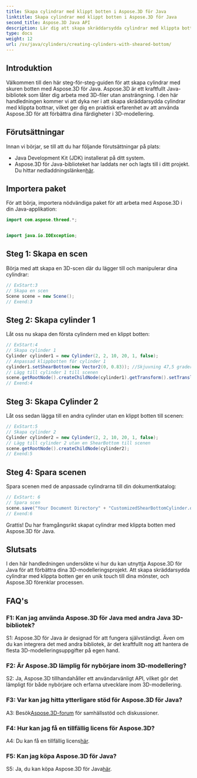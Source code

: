 ```yaml
---
title: Skapa cylindrar med klippt botten i Aspose.3D för Java
linktitle: Skapa cylindrar med klippt botten i Aspose.3D för Java
second_title: Aspose.3D Java API
description: Lär dig att skapa skräddarsydda cylindrar med klippta botten med Aspose.3D för Java. Öka dina färdigheter i 3D-modellering med denna steg-för-steg-guide.
type: docs
weight: 12
url: /sv/java/cylinders/creating-cylinders-with-sheared-bottom/
---
```

## Introduktion

Välkommen till den här steg-för-steg-guiden för att skapa cylindrar med skuren botten med Aspose.3D för Java. Aspose.3D är ett kraftfullt Java-bibliotek som låter dig arbeta med 3D-filer utan ansträngning. I den här handledningen kommer vi att dyka ner i att skapa skräddarsydda cylindrar med klippta bottnar, vilket ger dig en praktisk erfarenhet av att använda Aspose.3D för att förbättra dina färdigheter i 3D-modellering.

## Förutsättningar

Innan vi börjar, se till att du har följande förutsättningar på plats:
- Java Development Kit (JDK) installerat på ditt system.
-  Aspose.3D för Java-biblioteket har laddats ner och lagts till i ditt projekt. Du hittar nedladdningslänken[här](https://releases.aspose.com/3d/java/).

## Importera paket

För att börja, importera nödvändiga paket för att arbeta med Aspose.3D i din Java-applikation:
```java
import com.aspose.threed.*;


import java.io.IOException;
```

## Steg 1: Skapa en scen

Börja med att skapa en 3D-scen där du lägger till och manipulerar dina cylindrar:
```java
// ExStart:3
// Skapa en scen
Scene scene = new Scene();
// Exend:3
```

## Steg 2: Skapa cylinder 1

Låt oss nu skapa den första cylindern med en klippt botten:
```java
// ExStart:4
// Skapa cylinder 1
Cylinder cylinder1 = new Cylinder(2, 2, 10, 20, 1, false);
// Anpassad klippbotten för cylinder 1
cylinder1.setShearBottom(new Vector2(0, 0.83)); //Skjuvning 47,5 grader i xy-planet (z-axeln)
// Lägg till cylinder 1 till scenen
scene.getRootNode().createChildNode(cylinder1).getTransform().setTranslation(10, 0, 0);
// Exend:4
```

## Steg 3: Skapa Cylinder 2

Låt oss sedan lägga till en andra cylinder utan en klippt botten till scenen:
```java
// ExStart:5
// Skapa cylinder 2
Cylinder cylinder2 = new Cylinder(2, 2, 10, 20, 1, false);
// Lägg till cylinder 2 utan en ShearBottom till scenen
scene.getRootNode().createChildNode(cylinder2);
// Exend:5
```

## Steg 4: Spara scenen

Spara scenen med de anpassade cylindrarna till din dokumentkatalog:
```java
// ExStart: 6
// Spara scen
scene.save("Your Document Directory" + "CustomizedShearBottomCylinder.obj", FileFormat.WAVEFRONTOBJ);
// Exend:6
```

Grattis! Du har framgångsrikt skapat cylindrar med klippta botten med Aspose.3D för Java.

## Slutsats

I den här handledningen undersökte vi hur du kan utnyttja Aspose.3D för Java för att förbättra dina 3D-modelleringsprojekt. Att skapa skräddarsydda cylindrar med klippta botten ger en unik touch till dina mönster, och Aspose.3D förenklar processen.

## FAQ's

### F1: Kan jag använda Aspose.3D för Java med andra Java 3D-bibliotek?

S1: Aspose.3D för Java är designad för att fungera självständigt. Även om du kan integrera det med andra bibliotek, är det kraftfullt nog att hantera de flesta 3D-modelleringsuppgifter på egen hand.

### F2: Är Aspose.3D lämplig för nybörjare inom 3D-modellering?

S2: Ja, Aspose.3D tillhandahåller ett användarvänligt API, vilket gör det lämpligt för både nybörjare och erfarna utvecklare inom 3D-modellering.

### F3: Var kan jag hitta ytterligare stöd för Aspose.3D för Java?

 A3: Besök[Aspose.3D-forum](https://forum.aspose.com/c/3d/18) för samhällsstöd och diskussioner.

### F4: Hur kan jag få en tillfällig licens för Aspose.3D?

 A4: Du kan få en tillfällig licens[här](https://purchase.aspose.com/temporary-license/).

### F5: Kan jag köpa Aspose.3D för Java?

 S5: Ja, du kan köpa Aspose.3D för Java[här](https://purchase.aspose.com/buy).